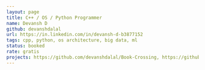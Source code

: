 ```yaml
---
layout: page
title: C++ / OS / Python Programmer
name: Devansh D
github: devanshdalal
url: https://in.linkedin.com/in/devansh-d-b3877152
tags: cpp, python, os architecture, big data, ml 
status: booked 
rate: gratis 
projects: https://github.com/devanshdalal/Book-Crossing, https://github.com/devanshdalal/cpg-island-prediction-HMM
---
```

